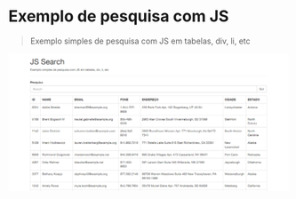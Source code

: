 # Exemplo de pesquisa com JS

> Exemplo simples de pesquisa com JS em tabelas, div, li, etc

![js-search](https://raw.githubusercontent.com/fernandovaller/js-search/master/screenshot.png)
